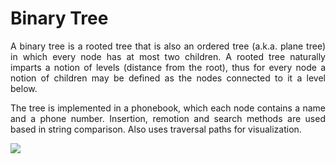 # Binary Tree
<p align="justify">
A binary tree is a rooted tree that is also an ordered tree (a.k.a. plane tree) in which every node has at most two children. A rooted tree naturally imparts a notion of levels (distance from the root), thus for every node a notion of children may be defined as the nodes connected to it a level below.
</p>
<p align="justify">
 The tree is implemented in a phonebook, which each node contains a name and a phone number. Insertion, remotion and search methods are used based in string comparison. Also uses traversal paths for visualization.
</p>
<img src="https://github.com/RafaelBrandaoBastos/ConsoleApplicationBinaryTree/blob/master/binarytree.png">
